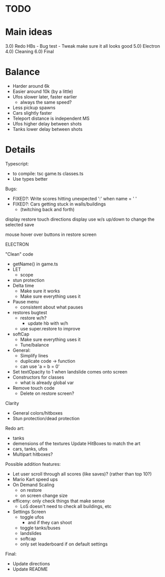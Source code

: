 # TODO

# Main ideas
3.0) Redo HBs
    - Bug test
    - Tweak make sure it all looks good
5.0) Electron
4.0) Cleaning
6.0) Final

# Balance
- Harder around 6k
- Easier around 10k (by a little)
- Ufos slower later, faster earlier
    - always the same speed?
- Less pickup spawns
- Cars slightly faster
- Teleport distance is independent MS
- Ufos higher delay between shots
- Tanks lower delay between shots


# Details
Typescript:
- to compile: tsc game.ts classes.ts
- Use types better

Bugs:
- FIXED?: Write scores hitting unexpected ':' when name = '   '
- FIXED?: Cars getting stuck in walls/buildings
    - (twitching back and forth)

display restore touch directions
display use w/s up/down to change the selected save

mouse hover over buttons in restore screen

ELECTRON

"Clean" code
- getName() in game.ts
- LET
    - scope
- stun protection
- Delta time
    - Make sure it works
    - Make sure everything uses it
- Pause menu
    - consistent about what pauses
- restores bugtest
    - restore w/h?
        - update hb with w/h
    - use super.restore to improve
- softCap
    - Make sure everything uses it
    - Tune/balance
- General:
    - Simplify lines
    - duplicate code -> function
    - can use 'a = b = 0'
- Set textOpacity to 1 when landslide comes onto screen
- Constructors for classes
    - what is already global var
- Remove touch code
    - Delete on restore screen?

Clarity
- General colors/hitboxes
- Stun protection/dead protection

Redo art:
- tanks
- demensions of the textures
Update HitBoxes to match the art
- cars, tanks, ufos
- Multipart hitboxes?

Possible addition features:
- Let user scroll through all scores (like saves)? (rather than top 10?)
- Mario Kart speed ups
- On Demand Scaling
    - on restore
    - on screen change size
- efficeny: only check things that make sense
    - LoS doesn't need to check all buildings, etc
- Settings Screen
    - toggle ufos
        - and if they can shoot
    - toggle tanks/buses
    - landslides
    - softcap
    - only set leaderboard if on default settings

Final:
- Update directions
- Update README

